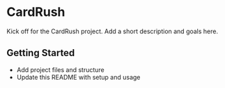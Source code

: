 # CardRush

Kick off for the CardRush project. Add a short description and goals here.

## Getting Started

- Add project files and structure
- Update this README with setup and usage

